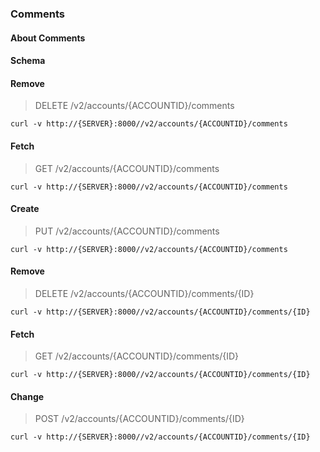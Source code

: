 ### Comments

#### About Comments

#### Schema



#### Remove

> DELETE /v2/accounts/{ACCOUNTID}/comments

```curl
curl -v http://{SERVER}:8000//v2/accounts/{ACCOUNTID}/comments
```

#### Fetch

> GET /v2/accounts/{ACCOUNTID}/comments

```curl
curl -v http://{SERVER}:8000//v2/accounts/{ACCOUNTID}/comments
```

#### Create

> PUT /v2/accounts/{ACCOUNTID}/comments

```curl
curl -v http://{SERVER}:8000//v2/accounts/{ACCOUNTID}/comments
```

#### Remove

> DELETE /v2/accounts/{ACCOUNTID}/comments/{ID}

```curl
curl -v http://{SERVER}:8000//v2/accounts/{ACCOUNTID}/comments/{ID}
```

#### Fetch

> GET /v2/accounts/{ACCOUNTID}/comments/{ID}

```curl
curl -v http://{SERVER}:8000//v2/accounts/{ACCOUNTID}/comments/{ID}
```

#### Change

> POST /v2/accounts/{ACCOUNTID}/comments/{ID}

```curl
curl -v http://{SERVER}:8000//v2/accounts/{ACCOUNTID}/comments/{ID}
```

